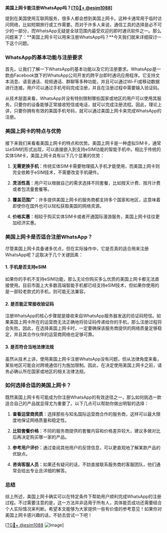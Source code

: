 **美国上网卡能注册WhatsApp吗？[[TG💪+ @esim1088](https://t.me/s/esim1088)]**

提到在美国使用互联网服务，很多人都会想到美国上网卡。这种卡通常用于临时访问网络，比如短期旅行或工作需要。而对于许多人来说，通信工具的选择是必不可少的一部分，而WhatsApp无疑是全球范围内最受欢迎的即时通讯软件之一。那么问题来了：**美国上网卡可以用来注册WhatsApp吗？**今天我们就来详细探讨一下这个问题。

### WhatsApp的基本功能与注册要求

首先，让我们了解一下WhatsApp的基本功能以及它的注册要求。WhatsApp是一款由Facebook旗下的WhatsApp公司开发的跨平台即时通讯应用程序。它支持文本消息、语音通话、视频通话、群聊等多种功能，并且可以通过Wi-Fi或移动数据进行连接。用户可以通过手机号码完成注册，并且在注册过程中需要输入验证码。

从技术层面来看，WhatsApp并没有特别限制哪些国家或地区的用户可以使用其服务。只要你的设备能够正常接收短信或电话，就可以完成注册流程。因此，理论上讲，只要你拥有有效的美国手机号码，就可以通过美国上网卡来完成WhatsApp的注册。

### 美国上网卡的特点与优势

接下来我们来看看美国上网卡的特点和优势。美国上网卡是一种虚拟SIM卡，通常以eSIM的形式出现，可以直接嵌入到支持eSIM功能的智能手机中。相比于传统的实体SIM卡，美国上网卡具有以下几个显著的优势：

1. **无需更换手机**：传统实体SIM卡需要物理插入手机才能使用，而美国上网卡则完全依赖于eSIM技术，不需要改变手机硬件。
   
2. **灵活性高**：用户可以根据自己的需求选择不同套餐，比如按天计费、按月计费或者包流量套餐等。
   
3. **覆盖范围广**：许多提供美国上网卡的服务商都支持多个国家和地区，这意味着即使你在国外也可以轻松获取美国的网络资源。
   
4. **价格实惠**：相较于购买实体SIM卡或者开通国际漫游服务，美国上网卡往往更加经济实惠。

### 美国上网卡是否适合注册WhatsApp？

尽管美国上网卡具备诸多优点，但在实际操作中，它是否真的适合用来注册WhatsApp呢？这取决于几个关键因素：

#### 1. 手机是否支持eSIM

如果你的手机不支持eSIM功能，那么无论你购买多么优质的美国上网卡都无法直接使用。目前市面上大多数高端智能手机都已经支持eSIM技术，但如果你使用的是一部较老款式的手机，则可能无法兼容。

#### 2. 是否能正常接收验证码

注册WhatsApp的核心步骤就是接收来自WhatsApp服务器发送的验证码短信。如果美国上网卡所在的运营商无法正确地将验证码传递给你的手机，那么注册过程将会失败。因此，在选择美国上网卡时，一定要确保该服务商提供的网络质量足够稳定，并且其合作伙伴的运营商网络也足够可靠。

#### 3. 是否符合当地法律法规

虽然从技术上讲，使用美国上网卡注册WhatsApp没有问题，但从法律角度来看，某些地区可能会对跨境通信行为施加限制。因此，在决定使用美国上网卡之前，请务必确认所在国家或地区的相关法律法规。

### 如何选择合适的美国上网卡？

既然美国上网卡有可能成为你注册WhatsApp的有效途径之一，那么如何挑选一款适合自己的产品就显得尤为重要了。以下几点可以帮助你做出明智的选择：

1. **查看运营商资质**：选择那些与知名国际运营商合作的服务商，这样可以最大限度地保证网络质量和稳定性。
   
2. **比较套餐价格**：不同的服务商提供的套餐内容和价格差异较大，建议多做对比后再决定购买哪一家的产品。
   
3. **参考用户评价**：通过查阅其他用户的反馈信息，可以更直观地了解某款产品的优缺点。
   
4. **咨询客服人员**：如果还有疑问的话，不妨直接联系服务商的客服团队，他们通常会给出专业且详细的解答。

### 总结

综上所述，美国上网卡确实可以在特定条件下帮助用户顺利完成WhatsApp的注册过程。不过需要注意的是，这一方法并非适用于所有人，具体能否成功还需要结合个人实际情况来判断。希望本文能够为大家提供一些有价值的参考意见！如果你对美国上网卡感兴趣的话，不妨去尝试一下吧！

[[TG💪+ @esim1088](https://t.me/s/esim1088) ![Image](https://i.postimg.cc/4NQfJmqS/Snipaste-2025-05-13-00-14-12.png)]